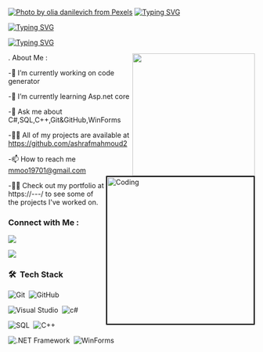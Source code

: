 [![Photo by olia danilevich from Pexels](https://libg.s3.us-east-2.amazonaws.com/download/Real-Artists-Ship.jpg)](https://libg.s3.us-east-2.amazonaws.com/download/Real-Artists-Ship.jpg)
<a href="https://git.io/typing-svg"><img src="https://readme-typing-svg.herokuapp.com?font=Fira+Code&size=28&pause=1000&random=false&width=435&lines=Hi+%F0%9F%91%8B%2C+I'm+Ashraf+Mahmoud" alt="Typing SVG" /></a>  

[![Typing SVG](https://readme-typing-svg.herokuapp.com?font=Fira+Code&size=15&pause=2000&color=F71010&center=true&vCenter=true&multiline=true&random=false&width=435&lines=Full+Stack+Desktop+app)](https://git.io/typing-svg)

[![Typing SVG](https://readme-typing-svg.herokuapp.com?font=Fira+Code&size=15&pause=2000&color=F71010&center=true&vCenter=true&multiline=true&random=false&width=435&lines=-----------------------------------------------------------------------------------------------------)](https://git.io/typing-svg)
<!-- Developer Working at Night GIF from Dribbble: https://dribbble.com/shots/23267992-Developer-Working-at-Night -->
<p align="center">
  <img width="250" align="right" src="https://cdn.dribbble.com/users/710519/screenshots/23267992/media/4d2827b6bb86c9a51353ac2d341de24b.gif"></p>
               .
    <img align="right" alt="Coding" width="300" src="https://media.giphy.com/media/v1.Y2lkPTc5MGI3NjExNDZ6bG5jaDVhdWtxaGZlbzJyNXNmeDg1c3ZhMjYzaHhtdTVuc3lnaSZlcD12MV9pbnRlcm5hbF9naWZfYnlfaWQmY3Q9Zw/qgQUggAC3Pfv687qPC/giphy.gif" style="border: 2px solid black;">
 About  Me :   
 

-🔭 I’m currently working on code generator

-🌱 I’m currently learning Asp.net core

-💬 Ask me about C#,SQL,C++,Git&GitHub,WinForms

-👨‍💻 All of my projects are available at https://github.com/ashrafmahmoud2

-📫 How to reach me mmoo19701@gmail.com

-👨‍💻 Check out my portfolio at https://---/ to see some of the projects I've worked on.

### Connect with Me :

<a href="https://www.linkedin.com/in/ashraf-mahmod-01366a258/" target="_blank"><img src="https://img.shields.io/badge/-Ashraf%20Mahmoud-0077B5?style=for-the-badge&logo=Linkedin&logoColor=white"/></a>

<a href="https://api.whatsapp.com/send?phone=+2010473144" target="_blank"><img src="https://img.shields.io/badge/-WhatsApp-25D366?style=for-the-badge&logo=whatsapp&logoColor=white"/></a>

### 🛠 &nbsp;Tech Stack

![Git](https://img.shields.io/badge/-Git-05122A?style=flat&logo=git&color=orange)&nbsp;
![GitHub](https://img.shields.io/badge/-GitHub-05122A?style=flat&logo=github&color=orange)&nbsp;

![Visual Studio ](https://img.shields.io/badge/-Visual%20Studio%20Code-05122A?style=flat&logo=visual-studio-code&logoColor=007ACC)&nbsp;
![c#](https://img.shields.io/badge/-C%23-05122A?style=flat&logo=c-sharp&color=blue)&nbsp;

![SQL](https://img.shields.io/badge/-SQL-05122A?style=flat&logo=sql&color=blue)&nbsp;
![C++](https://img.shields.io/badge/-C%2B%2B-05122A?style=flat&logo=c%2B%2B&color=blue)&nbsp;

![.NET Framework](https://img.shields.io/badge/-.NET%20Framework-05122A?style=flat&logo=.net&color=blue)&nbsp;
![WinForms](https://img.shields.io/badge/-WinForms-05122A?style=flat&logo=windows&color=blue)&nbsp;
